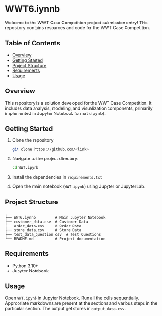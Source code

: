 # WWT6.iynnb

Welcome to the WWT Case Competition project submission entry! This repository contains resources and code for the WWT Case Competition.

## Table of Contents

- [Overview](#overview)
- [Getting Started](#getting-started)
- [Project Structure](#project-structure)
- [Requirements](#requirements)
- [Usage](#usage)

## Overview

This repository is a solution developed for the WWT Case Competition. It includes data analysis, modeling, and visualization components, primarily implemented in Jupyter Notebook format (.ipynb).

## Getting Started

1. Clone the repository:
    ```bash
    git clone https://github.com/<link>
    ```
2. Navigate to the project directory:
    ```bash
    cd WWT.ipynb
    ```
3. Install the dependencies in `requirements.txt`

4. Open the main notebook (`WWT.ipynb`) using Jupyter or JupyterLab.

## Project Structure

```
.
├── WWT6.iynnb         # Main Jupyter Notebook
├── customer_data.csv  # Customer Data
├── order_data.csv     # Order Data
├── store_data.csv     # Store Data
├── test_data_question.csv  # Test Questions
└── README.md          # Project documentation
```

## Requirements

- Python 3.10+
- Jupyter Notebook


## Usage

Open `WWT.ipynb` in Jupyter Notebook. Run all the cells sequentially. Appropriate markdowns are present at the sections and various steps in the particular section.
The output get stores in `output_data.csv`.